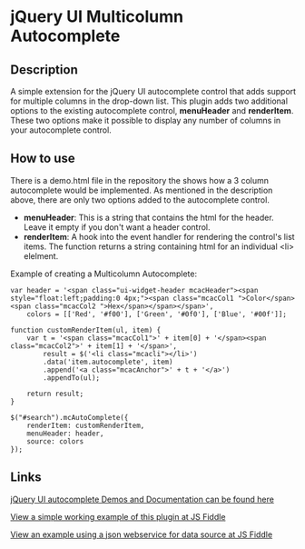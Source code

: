 jQuery UI Multicolumn Autocomplete
==================================

Description
-----------
A simple extension for the jQuery UI autocomplete control that adds support for multiple columns in the drop-down list.
This plugin adds two additional options to the existing autocomplete control, **menuHeader** and **renderItem**. These two options make it possible to display any number of columns in your autocomplete control.


How to use
----------
There is a demo.html file in the repository the shows how a 3 column autocomplete would be implemented.
As mentioned in the description above, there are only two options added to the autocomplete control.
- **menuHeader**: This is a string that contains the html for the header. Leave it empty if you don't want a header control.
- **renderItem**: A hook into the event handler for rendering the control's list items. The function returns a string containing html for an individual &lt;li> elelment.

Example of creating a Multicolumn Autocomplete:

	var header = '<span class="ui-widget-header mcacHeader"><span style="float:left;padding:0 4px;"><span class="mcacCol1 ">Color</span><span class="mcacCol2 ">Hex</span></span></span>',
		colors = [['Red', '#f00'], ['Green', '#0f0'], ['Blue', '#00f']];

	function customRenderItem(ul, item) {
		var t = '<span class="mcacCol1">' + item[0] + '</span><span class="mcacCol2">' + item[1] + '</span>',
			result = $('<li class="mcacli"></li>')
			.data('item.autocomplete', item)
			.append('<a class="mcacAnchor">' + t + '</a>')
			.appendTo(ul);

		return result;
	}
		
	$("#search").mcAutoComplete({
		renderItem: customRenderItem,
		menuHeader: header,
		source: colors
	});

Links
-----
[jQuery UI autocomplete Demos and Documentation can be found here](http://jqueryui.com/demos/autocomplete/)

[View a simple working example of this plugin at JS Fiddle](http://jsfiddle.net/alforno/d3t7V/)

[View an example using a json webservice for data source at JS Fiddle](http://jsfiddle.net/alforno/g4stL/)